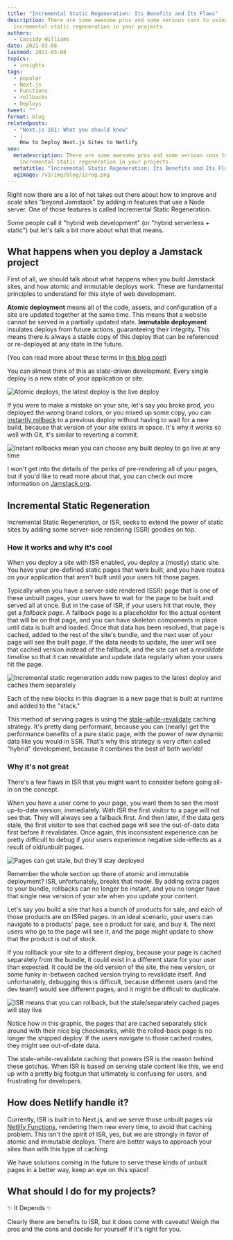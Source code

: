 ```yaml
---
title: "Incremental Static Regeneration: Its Benefits and Its Flaws"
description: There are some awesome pros and some serious cons to using
  incremental static regeneration in your projects.
authors:
  - Cassidy Williams
date: 2021-03-08
lastmod: 2021-03-08
topics:
  - insights
tags:
  - popular
  - Next.js
  - Functions
  - rollbacks
  - Deploys
tweet: ""
format: blog
relatedposts:
  - "Next.js 101: What you should know"
  - |
    How to Deploy Next.js Sites to Netlify
seo:
  metadescription: There are some awesome pros and some serious cons to using
    incremental static regeneration in your projects.
  metatitle: "Incremental Static Regeneration: Its Benefits and Its Flaws"
  ogimage: /v3/img/blog/isrog.png
---
```

Right now there are a lot of hot takes out there about how to improve and scale sites "beyond Jamstack" by adding in features that use a Node server. One of those features is called Incremental Static Regeneration.

Some people call it "hybrid web development" (or "hybrid serverless + static") but let's talk a bit more about what that means.

## What happens when you deploy a Jamstack project

First of all, we should talk about what happens when you build Jamstack sites, and how atomic and immutable deploys work. These are fundamental principles to understand for this style of web development.

**Atomic deployment** means all of the code, assets, and configuration of a site are updated together at the same time. This means that a website cannot be served in a partially updated state.
**Immutable deployment** insulates deploys from future actions, guaranteeing their integrity. This means there is always a stable copy of this deploy that can be referenced or re-deployed at any state in the future.

(You can read more about these terms in [this blog post](https://www.netlify.com/blog/2021/02/23/terminology-explained-atomic-and-immutable-deploys/?utm_campaign=devex-cs&utm_source=blog&utm_content=isratomic))

You can almost think of this as state-driven development. Every single deploy is a new state of your application or site.

![Atomic deploys, the latest deploy is the live deploy](/v3/img/blog/atomic-star.gif "Atomic deploys, the latest deploy is the live deploy")

If you were to make a mistake on your site, let's say you broke prod, you deployed the wrong brand colors, or you mixed up some copy, you can [instantly rollback](https://docs.netlify.com/site-deploys/manage-deploys/#rollbacks) to a previous deploy without having to wait for a new build, because that version of your site exists in space. It's why it works so well with Git, it's similar to reverting a commit.

![Instant rollbacks mean you can choose any built deploy to go live at any time](/v3/img/blog/rollback-star.gif "Instant rollbacks mean you can choose any built deploy to go live at any time")

I won't get into the details of the perks of pre-rendering all of your pages, but if you'd like to read more about that, you can check out more information on [Jamstack.org](https://jamstack.org/what-is-jamstack/).

## Incremental Static Regeneration

Incremental Static Regeneration, or ISR, seeks to extend the power of static sites by adding some server-side rendering (SSR) goodies on top.

### How it works and why it's cool

When you deploy a site with ISR enabled, you deploy a (mostly) static site. You have your pre-defined static pages that were built, and you have routes on your application that aren't built until your users hit those pages.

Typically when you have a server-side rendered (SSR) page that is one of these unbuilt pages, your users have to wait for the page to be built and served all at once. But in the case of ISR, if your users hit that route, they get a *fallback page*. A fallback page is a placeholder for the actual content that will be on that page, and you can have skeleton components in place until data is built and loaded. Once that data has been resolved, that page is cached, added to the rest of the site's bundle, and the next user of your page will see the built page. If the data needs to update, the user will see that cached version instead of the fallback, and the site can set a *revalidate timeline* so that it can revalidate and update data regularly when your users hit the page.

![Incremental static regeneration adds new pages to the latest deploy and caches them separately](/v3/img/blog/isr-star.gif "Incremental static regeneration adds new pages to the latest deploy and caches them separately")

Each of the new blocks in this diagram is a new page that is built at runtime and added to the "stack."

This method of serving pages is using the [stale-while-revalidate](https://web.dev/stale-while-revalidate/) caching strategy. It's pretty dang performant, because you can (nearly) get the performance benefits of a pure static page, with the power of new dynamic data like you would in SSR. That's why this strategy is very often called "hybrid" development, because it combines the best of both worlds!

### Why it's not great

There's a few flaws in ISR that you might want to consider before going all-in on the concept.

When you have a user come to your page, you want them to see the most up-to-date version, immediately. With ISR the first visitor to a page will not see that. They will always see a fallback first. And then later, if the data gets stale, the first visitor to see that cached page will see the out-of-date data first before it revalidates. Once again, this inconsistent experience can be pretty difficult to debug if your users experience negative side-effects as a result of old/unbuilt pages.

![Pages can get stale, but they'll stay deployed](/v3/img/blog/stale-star.gif "Pages can get stale, but they'll stay deployed")

Remember the whole section up there of atomic and immutable deployment? ISR, unfortunately, breaks that model. By adding extra pages to your bundle, rollbacks can no longer be instant, and you no longer have that single new version of your site when you update your content.

Let's say you build a site that has a bunch of products for sale, and each of those products are on ISRed pages. In an ideal scenario, your users can navigate to a products' page, see a product for sale, and buy it. The next users who go to the page will see it, and the page might update to show that the product is out of stock.

If you rollback your site to a different deploy, because your page is cached separately from the bundle, it could exist in a different state for your user than expected. It could be the old version of the site, the new version, or some funky in-between cached version trying to revalidate itself. And unfortunately, debugging this is difficult, because different users (and the dev team!) would see different pages, and it might be difficult to duplicate.

![ISR means that you can rollback, but the stale/separately cached pages will stay live](/v3/img/blog/rollbackisr-star.gif "ISR means that you can rollback, but the stale/separately cached pages will stay live")

Notice how in this graphic, the pages that are cached separately stick around with their nice big checkmarks, while the rolled-back page is no longer the shipped deploy. If the users navigate to those cached routes, they might see out-of-date data.

The stale-while-revalidate caching that powers ISR is the reason behind these gotchas. When ISR is based on serving stale content like this, we end up with a pretty big footgun that ultimately is confusing for users, and frustrating for developers.

## How does Netlify handle it?

Currently, ISR is built in to Next.js, and we serve those unbuilt pages via [Netlify Functions](https://functions.netlify.com/?utm_campaign=devex-cs&utm_source=blog&utm_content=functions), rendering them new every time, to avoid that caching problem. This isn't the spirit of ISR, yes, but we are strongly in favor of atomic and immutable deploys. There are better ways to approach your sites than with this type of caching.

We have solutions coming in the future to serve these kinds of unbuilt pages in a better way, keep an eye on this space!

## What should I do for my projects?

✨ It Depends ✨

Clearly there are benefits to ISR, but it does come with caveats! Weigh the pros and the cons and decide for yourself if it's right for you.
